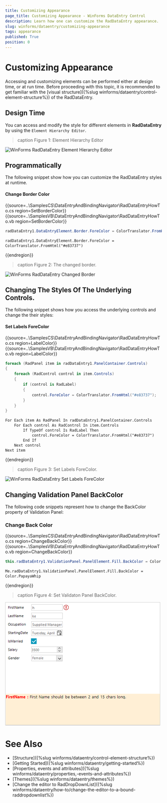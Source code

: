 ```yaml
---
title: Customizing Appearance 
page_title: Customizing Appearance - WinForms DataEntry Control
description: Learn how one can customize the RadDataEntry appearance.
slug: winforms/dataentry/customizing-appearance
tags: appearance
published: True
position: 0
---
```


# Customizing Appearance

Accessing and customizing elements can be performed either at design time, or at run time. Before proceeding with this topic, it is recommended to get familiar with the [visual structure]({%slug winforms/dataentry/control-element-structure%}) of the RadDataEntry.

## Design Time

You can access and modify the style for different elements in __RadDataEntry__ by using the `Element Hierarchy Editor`.

>caption Figure 1: Element Hierarchy Editor

![WinForms RadDataEntry Element Hierarchy Editor](images/dataentry-customizing-appearance001.png)   

## Programmatically

The following snippet show how you can customize the RadDataEntry styles at runtime. 

#### Change Border Color

{{source=..\SamplesCS\DataEntryAndBindingNavigator\RadDataEntryHowTo.cs region=SetBorderColor}} 
{{source=..\SamplesVB\DataEntryAndBindingNavigator\RadDataEntryHowTo.vb region=SetBorderColor}}
````C#
radDataEntry1.DataEntryElement.Border.ForeColor = ColorTranslator.FromHtml("#e83737");

````
````VB.NET
radDataEntry1.DataEntryElement.Border.ForeColor = ColorTranslator.FromHtml("#e83737")

```` 

{{endregion}}

>caption Figure 2: The changed border.

![WinForms RadDataEntry Changed Border](images/dataentry-customizing-appearance002.png)  

## Changing The Styles Of The Underlying Controls. 

The following snippet shows how you access the underlying controls and change the their styles:

#### Set Labels ForeColor

{{source=..\SamplesCS\DataEntryAndBindingNavigator\RadDataEntryHowTo.cs region=LabelColor}} 
{{source=..\SamplesVB\DataEntryAndBindingNavigator\RadDataEntryHowTo.vb region=LabelColor}}
````C#
foreach (RadPanel item in radDataEntry1.PanelContainer.Controls)
{
    foreach (RadControl control in item.Controls)
    {
        if (control is RadLabel)
        {
            control.ForeColor = ColorTranslator.FromHtml("#e83737");
        }
    }
}

````
````VB.NET
For Each item As RadPanel In radDataEntry1.PanelContainer.Controls
    For Each control As RadControl In item.Controls
        If TypeOf control Is RadLabel Then
            control.ForeColor = ColorTranslator.FromHtml("#e83737")
        End If
    Next control
Next item

````
 

{{endregion}}

>caption Figure 3: Set Labels ForeColor.

![WinForms RadDataEntry Set Labels ForeColor](images/dataentry-customizing-appearance003.png)  

## Changing Validation Panel BackColor

The following code snippets represent how to change the BackColor property of Validation Panel:

### Change Back Color

{{source=..\SamplesCS\DataEntryAndBindingNavigator\RadDataEntryHowTo.cs region=ChangeBackColor}} 
{{source=..\SamplesVB\DataEntryAndBindingNavigator\RadDataEntryHowTo.vb region=ChangeBackColor}}
````C#
this.radDataEntry1.ValidationPanel.PanelElement.Fill.BackColor = Color.PapayaWhip;

````
````VB.NET
Me.radDataEntry1.ValidationPanel.PanelElement.Fill.BackColor = Color.PapayaWhip

```` 

{{endregion}}

>caption Figure 4: Set Validaton Panel BackColor.

![WinForms RadDataEntry Set Validaton Panel BackColor](images/dataentry-customizing-appearance004.png)  

# See Also

 * [Structure]({%slug winforms/dataentry/control-element-structure%})
 * [Getting Started]({%slug winforms/dataentry/getting-started%})
 * [Properties, events and attributes]({%slug winforms/dataentry/properties,-events-and-attributes%})
 * [Themes]({%slug winforms/dataentry/themes%})
 * [Change the editor to RadDropDownList]({%slug winforms/dataentry/how-to/change-the-editor-to-a-bound-raddropdownlist%})

